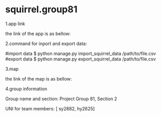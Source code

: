 # squirrel.group81


1.app link

the link of the app is as bellow:

2.command for inport and export data:

#import data
$ python manage.py import_squirrel_data /path/to/file.csv
#export data
$ python manage.py export_squirrel_data /path/to/file.csv

3.map

the link of the map is as bellow:

4.group information

Group name and section: Project Group 81, Section 2

UNI for team members: [ sy2882, hy2625]
